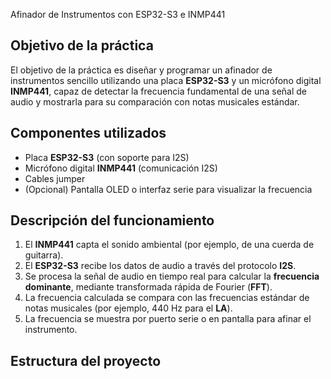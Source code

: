 Afinador de Instrumentos con ESP32-S3 e INMP441

## Objetivo de la práctica

El objetivo de la práctica es diseñar y programar un afinador de instrumentos sencillo utilizando una placa **ESP32-S3** y un micrófono digital **INMP441**, capaz de detectar la frecuencia fundamental de una señal de audio y mostrarla para su comparación con notas musicales estándar.



## Componentes utilizados

- Placa **ESP32-S3** (con soporte para I2S)
- Micrófono digital **INMP441** (comunicación I2S)
- Cables jumper
- (Opcional) Pantalla OLED o interfaz serie para visualizar la frecuencia



## Descripción del funcionamiento

1. El **INMP441** capta el sonido ambiental (por ejemplo, de una cuerda de guitarra).
2. El **ESP32-S3** recibe los datos de audio a través del protocolo **I2S**.
3. Se procesa la señal de audio en tiempo real para calcular la **frecuencia dominante**, mediante transformada rápida de Fourier (**FFT**).
4. La frecuencia calculada se compara con las frecuencias estándar de notas musicales (por ejemplo, 440 Hz para el **LA**).
5. La frecuencia se muestra por puerto serie o en pantalla para afinar el instrumento.



## Estructura del proyecto

